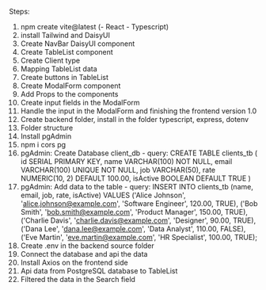 Steps:

1. npm create vite@latest (- React - Typescript)
2. install Tailwind and DaisyUI
3. Create NavBar DaisyUI component
3. Create TableList component
4. Create Client type
5. Mapping TableList data
6. Create buttons in TableList
7. Create ModalForm component
8. Add Props to the components
9. Create input fields in the ModalForm
10. Handle the input in the ModalForm and finishing the frontend version 1.0
11. Create backend folder, install in the folder typescript, express, dotenv
12. Folder structure
13. Install pgAdmin
14. npm i cors pg
15. pgAdmin: Create Database client_db
            - query:
            CREATE TABLE clients_tb (
                id SERIAL PRIMARY KEY,
                name VARCHAR(100) NOT NULL,
                email VARCHAR(100) UNIQUE NOT NULL,
                job VARCHAR(50),
                rate NUMERIC(10, 2) DEFAULT 100.00,
                isActive BOOLEAN DEFAULT TRUE
            )
16. pgAdmin: Add data to the table
            - query:
            INSERT INTO clients_tb (name, email, job, rate, isActive) VALUES
            ('Alice Johnson', 'alice.johnson@example.com', 'Software Engineer', 120.00, TRUE),
            ('Bob Smith', 'bob.smith@example.com', 'Product Manager', 150.00, TRUE),
            ('Charlie Davis', 'charlie.davis@example.com', 'Designer', 90.00, TRUE),
            ('Dana Lee', 'dana.lee@example.com', 'Data Analyst', 110.00, FALSE),
            ('Eve Martin', 'eve.martin@example.com', 'HR Specialist', 100.00, TRUE);
17. Create .env in the backend source folder
18. Connect the database and api the data
19. Install Axios on the frontend side
20. Api data from PostgreSQL database to TableList
21. Filtered the data in the Search field